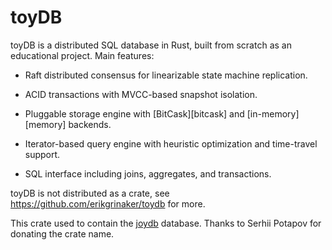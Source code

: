 # toyDB

toyDB is a distributed SQL database in Rust, built from scratch as an educational project. Main
features:

* Raft distributed consensus for linearizable state machine replication.

* ACID transactions with MVCC-based snapshot isolation.

* Pluggable storage engine with [BitCask][bitcask] and [in-memory][memory] backends.

* Iterator-based query engine with heuristic optimization and time-travel  support.

* SQL interface including joins, aggregates, and transactions.

toyDB is not distributed as a crate, see <https://github.com/erikgrinaker/toydb> for more.

This crate used to contain the [joydb](https://crates.io/crates/joydb) database. Thanks to Serhii
Potapov for donating the crate name.